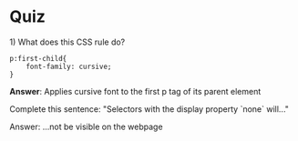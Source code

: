 # Quiz

1\) What does this CSS rule do?

```
p:first-child{
    font-family: cursive;
}
```

**Answer**:  Applies cursive font to the first p tag of its parent element



Complete this sentence: "Selectors with the display property \`none\` will..."

Answer: ...not be visible on the webpage

